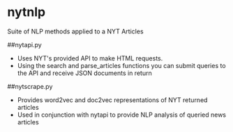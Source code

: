 # nytnlp
Suite of NLP methods applied to a NYT Articles

##nytapi.py
* Uses NYT's provided API to make HTML requests. 
* Using the search and parse_articles functions you can submit queries to the API and receive JSON documents in return

##nytscrape.py
* Provides word2vec and doc2vec representations of NYT returned articles
* Used in conjunction with nytapi to provide NLP analysis of queried news articles
